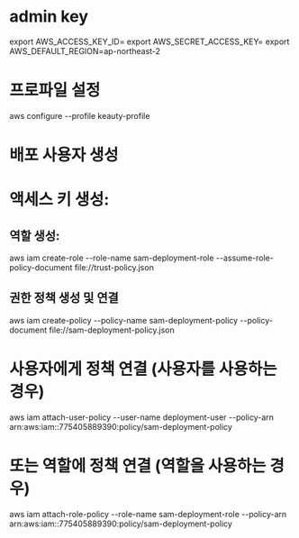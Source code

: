 
# admin key
export AWS_ACCESS_KEY_ID=
export AWS_SECRET_ACCESS_KEY=
export AWS_DEFAULT_REGION=ap-northeast-2

# 프로파일 설정
aws configure --profile keauty-profile

# 배포 사용자 생성
<!-- aws iam create-user --user-name deployment-user --profile keauty-profile -->

# 액세스 키 생성:
<!-- aws iam create-access-key --user-name deployment-user -->

## 역할 생성:
aws iam create-role --role-name sam-deployment-role --assume-role-policy-document file://trust-policy.json

## 권한 정책 생성 및 연결
aws iam create-policy --policy-name sam-deployment-policy --policy-document file://sam-deployment-policy.json

# 사용자에게 정책 연결 (사용자를 사용하는 경우)
aws iam attach-user-policy --user-name deployment-user --policy-arn arn:aws:iam::775405889390:policy/sam-deployment-policy

# 또는 역할에 정책 연결 (역할을 사용하는 경우)
aws iam attach-role-policy --role-name sam-deployment-role --policy-arn arn:aws:iam::775405889390:policy/sam-deployment-policy
